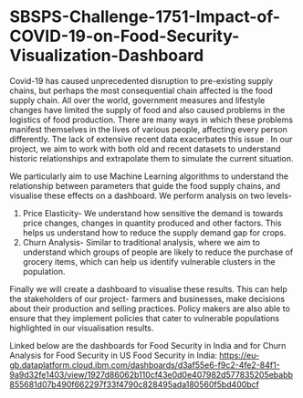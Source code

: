 # SBSPS-Challenge-1751-Impact-of-COVID-19-on-Food-Security-Visualization-Dashboard
Covid-19 has caused unprecedented disruption to pre-existing supply chains, but perhaps the most consequential chain affected is the food supply chain. All over the world, government measures and lifestyle changes have limited the supply of food and also caused problems in the logistics of food production. There are many ways in which these problems manifest themselves in the lives of various people, affecting every person differently. The lack of extensive recent data exacerbates this issue . In our project, we aim to work with both old and recent datasets to understand historic relationships and extrapolate them to simulate the current situation.

We particularly aim to use Machine Learning algorithms to understand the relationship between parameters that guide the food supply chains, and visualise these effects on a dashboard.
We perform analysis on two levels-
1. Price Elasticity- We understand how sensitive the demand is towards price changes, changes in quantity produced and other factors. This helps us understand how to reduce the supply demand gap for crops.
2. Churn Analysis- Similar to traditional analysis, where we aim to understand which groups of people are likely to reduce the purchase of grocery items, which can help us identify vulnerable clusters in the population.

Finally we will create a dashboard to visualise these results. This can help the stakeholders of our project- farmers and businesses, make decisions about their production and selling practices. Policy makers are also able to ensure that they implement policies that cater to vulnerable populations highlighted in our visualisation results.

Linked below are the dashboards for Food Security in India and for Churn Analysis for Food Security in US 
Food Security in India: https://eu-gb.dataplatform.cloud.ibm.com/dashboards/d3af55e6-f9c2-4fe2-84f1-9a9d32fe1403/view/1927d86062b110cf43e0d0e407982d577835205ebabb855681d07b490f662297f33f4790c828495ada180560f5bd400bcf
